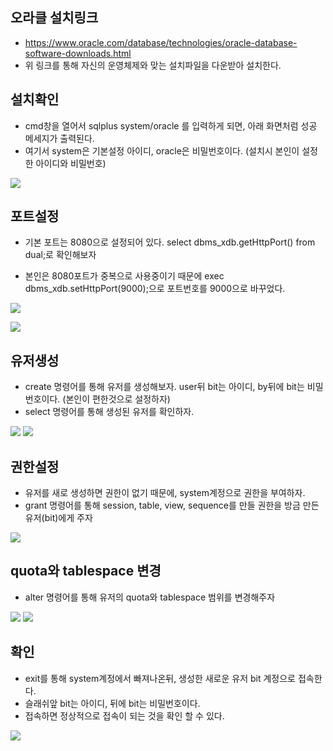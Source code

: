 
## 오라클 설치링크
- https://www.oracle.com/database/technologies/oracle-database-software-downloads.html
- 위 링크를 통해 자신의 운영체제와 맞는 설치파일을 다운받아 설치한다.

## 설치확인

- cmd창을 열어서 sqlplus system/oracle 를 입력하게 되면, 아래 화면처럼 성공 메세지가 출력된다.
- 여기서 system은 기본설정 아이디, oracle은 비밀번호이다. (설치시 본인이 설정한 아이디와 비밀번호)

![](https://velog.velcdn.com/images/spwwy3437/post/c5d3ae58-0b35-473a-8d4b-713e8a9f7148/image.PNG)



## 포트설정

- 기본 포트는 8080으로 설정되어 있다. select dbms_xdb.getHttpPort() from dual;로 확인해보자

- 본인은 8080포트가 중복으로 사용중이기 때문에 exec dbms_xdb.setHttpPort(9000);으로 포트번호를 9000으로 바꾸었다.

![](https://velog.velcdn.com/images/spwwy3437/post/c85401f7-ac7c-42dc-be61-4f9b4612d5d6/image.PNG)

![](https://velog.velcdn.com/images/spwwy3437/post/da850668-cc62-42a3-a1ca-617a1735aa3f/image.PNG)



## 유저생성

- create 명령어를 통해 유저를 생성해보자. user뒤 bit는 아이디, by뒤에 bit는 비밀번호이다. (본인이 편한것으로 설정하자)
- select 명령어를 통해 생성된 유저를 확인하자.


![](https://velog.velcdn.com/images/spwwy3437/post/6bfa3bba-8d5b-492e-9abd-e6ef2ff99df9/image.PNG)
![](https://velog.velcdn.com/images/spwwy3437/post/459b8add-0af3-44c4-b177-1bcd0a22b779/image.PNG)


## 권한설정

- 유저를 새로 생성하면 권한이 없기 때문에, system계정으로 권한을 부여하자.
- grant 명령어를 통해 session, table, view, sequence를 만들 권한을 방금 만든 유저(bit)에게 주자

![](https://velog.velcdn.com/images/spwwy3437/post/fa79c35c-4b41-4aac-8134-9bc152e139d7/image.PNG)


## quota와 tablespace 변경
- alter 명령어를 통해 유저의 quota와 tablespace 범위를 변경해주자

![](https://velog.velcdn.com/images/spwwy3437/post/be729259-1b1d-463b-81d0-9636f6e495d5/image.PNG)
![](https://velog.velcdn.com/images/spwwy3437/post/2ecbf8e2-2310-4535-b13d-112b0d32dce4/image.PNG)


## 확인

- exit를 통해 system계정에서 빠져나온뒤, 생성한 새로운 유저 bit 계정으로 접속한다.
- 슬래쉬앞 bit는 아이디, 뒤에 bit는 비밀번호이다.
- 접속하면 정상적으로 접속이 되는 것을 확인 할 수 있다.

![](https://velog.velcdn.com/images/spwwy3437/post/afce9ac3-e0b5-4208-8e0b-6c1803212813/image.PNG)




